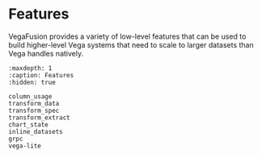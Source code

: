 # Features

VegaFusion provides a variety of low-level features that can be used to build higher-level Vega systems that need to scale to larger datasets than Vega handles natively.

```{toctree}
:maxdepth: 1
:caption: Features
:hidden: true

column_usage
transform_data
transform_spec
transform_extract
chart_state
inline_datasets
grpc
vega-lite
```
